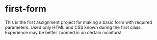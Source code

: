 # first-form
This is the first assignment project for making a basic form with required parameters. Used only HTML and CSS known during the first class. Experience may be better zoomed in on certain monitors!
